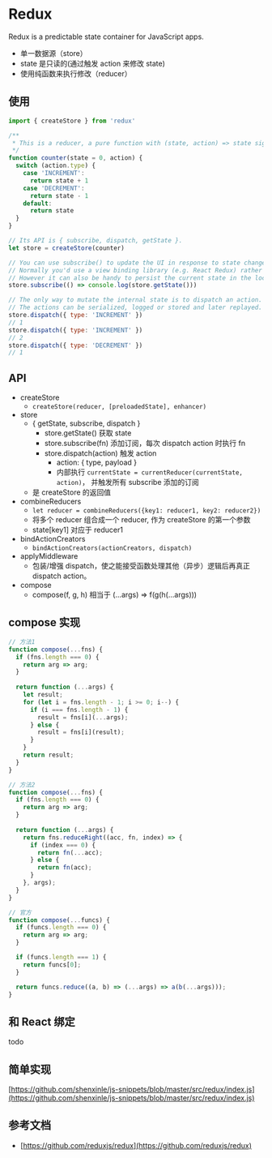 # Redux

Redux is a predictable state container for JavaScript apps.

* 单一数据源（store）
* state 是只读的(通过触发 action 来修改 state)
* 使用纯函数来执行修改（reducer）

## 使用

```js
import { createStore } from 'redux'

/**
 * This is a reducer, a pure function with (state, action) => state signature.
 */
function counter(state = 0, action) {
  switch (action.type) {
    case 'INCREMENT':
      return state + 1
    case 'DECREMENT':
      return state - 1
    default:
      return state
  }
}

// Its API is { subscribe, dispatch, getState }.
let store = createStore(counter)

// You can use subscribe() to update the UI in response to state changes.
// Normally you'd use a view binding library (e.g. React Redux) rather than subscribe() directly.
// However it can also be handy to persist the current state in the localStorage.
store.subscribe(() => console.log(store.getState()))

// The only way to mutate the internal state is to dispatch an action.
// The actions can be serialized, logged or stored and later replayed.
store.dispatch({ type: 'INCREMENT' })
// 1
store.dispatch({ type: 'INCREMENT' })
// 2
store.dispatch({ type: 'DECREMENT' })
// 1
```

## API

* createStore
  * `createStore(reducer, [preloadedState], enhancer)`
* store
  * { getState, subscribe, dispatch }
    * store.getState() 获取 state
    * store.subscribe(fn) 添加订阅，每次 dispatch action 时执行 fn
    * store.dispatch(action) 触发 action
      * action: { type, payload }
      * 内部执行 `currentState = currentReducer(currentState, action)`， 并触发所有 subscribe 添加的订阅
  * 是 createStore 的返回值
* combineReducers
  * `let reducer = combineReducers({key1: reducer1, key2: reducer2})`
  * 将多个 reducer 组合成一个 reducer, 作为 createStore 的第一个参数
  * state[key1] 对应于 reducer1
* bindActionCreators
  * `bindActionCreators(actionCreators, dispatch)`
* applyMiddleware
  * 包装/增强 dispatch，使之能接受函数处理其他（异步）逻辑后再真正 dispatch action。
* compose
  * compose(f, g, h)  相当于  (...args) => f(g(h(...args)))


## compose 实现

```js
// 方法1
function compose(...fns) {
  if (fns.length === 0) {
    return arg => arg;
  }
  
  return function (...args) {
    let result;
    for (let i = fns.length - 1; i >= 0; i--) {
      if (i === fns.length - 1) {
        result = fns[i](...args);
      } else {
        result = fns[i](result);
      }
    }
    return result;
  }
}

// 方法2
function compose(...fns) {
  if (fns.length === 0) {
    return arg => arg;
  }
  
  return function (...args) {
    return fns.reduceRight((acc, fn, index) => {
      if (index === 0) {
        return fn(...acc);
      } else {
        return fn(acc);
      }  
    }, args);
  }
}

// 官方
function compose(...funcs) {
  if (funcs.length === 0) {
    return arg => arg;
  }

  if (funcs.length === 1) {
    return funcs[0];
  }

  return funcs.reduce((a, b) => (...args) => a(b(...args)));
}
```

## 和 React 绑定

todo


## 简单实现

[https://github.com/shenxinle/js-snippets/blob/master/src/redux/index.js](https://github.com/shenxinle/js-snippets/blob/master/src/redux/index.js)



## 参考文档
* [https://github.com/reduxjs/redux](https://github.com/reduxjs/redux)

